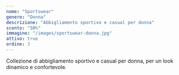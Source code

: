 ```yaml
---
nome: "Sportswear"
genere: "Donna"
descrizione: "Abbigliamento sportivo e casual per donna"
sconto: "50%"
immagine: "/images/sportswear-donna.jpg"
attivo: true
ordine: 3
---
```


Collezione di abbigliamento sportivo e casual per donna, per un look dinamico e confortevole.